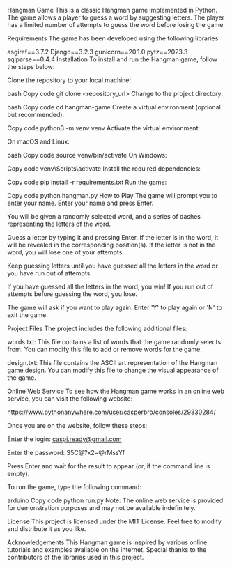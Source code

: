 Hangman Game
This is a classic Hangman game implemented in Python. The game allows a player to guess a word by suggesting letters. The player has a limited number of attempts to guess the word before losing the game.

Requirements
The game has been developed using the following libraries:

asgiref==3.7.2
Django==3.2.3
gunicorn==20.1.0
pytz==2023.3
sqlparse==0.4.4
Installation
To install and run the Hangman game, follow the steps below:

Clone the repository to your local machine:

bash
Copy code
git clone <repository_url>
Change to the project directory:

bash
Copy code
cd hangman-game
Create a virtual environment (optional but recommended):

Copy code
python3 -m venv venv
Activate the virtual environment:

On macOS and Linux:

bash
Copy code
source venv/bin/activate
On Windows:

Copy code
venv\Scripts\activate
Install the required dependencies:

Copy code
pip install -r requirements.txt
Run the game:

Copy code
python hangman.py
How to Play
The game will prompt you to enter your name. Enter your name and press Enter.

You will be given a randomly selected word, and a series of dashes representing the letters of the word.

Guess a letter by typing it and pressing Enter. If the letter is in the word, it will be revealed in the corresponding position(s). If the letter is not in the word, you will lose one of your attempts.

Keep guessing letters until you have guessed all the letters in the word or you have run out of attempts.

If you have guessed all the letters in the word, you win! If you run out of attempts before guessing the word, you lose.

The game will ask if you want to play again. Enter 'Y' to play again or 'N' to exit the game.

Project Files
The project includes the following additional files:

words.txt: This file contains a list of words that the game randomly selects from. You can modify this file to add or remove words for the game.

design.txt: This file contains the ASCII art representation of the Hangman game design. You can modify this file to change the visual appearance of the game.

Online Web Service
To see how the Hangman game works in an online web service, you can visit the following website:

https://www.pythonanywhere.com/user/casperbro/consoles/29330284/

Once you are on the website, follow these steps:

Enter the login: caspi.ready@gmail.com

Enter the password: S5C@?x2=@rMssYf

Press Enter and wait for the result to appear (or, if the command line is empty).

To run the game, type the following command:

arduino
Copy code
python run.py
Note: The online web service is provided for demonstration purposes and may not be available indefinitely.

License
This project is licensed under the MIT License. Feel free to modify and distribute it as you like.

Acknowledgements
This Hangman game is inspired by various online tutorials and examples available on the internet. Special thanks to the contributors of the libraries used in this project.
